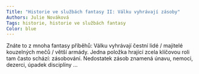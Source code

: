 ```yaml
---
Title: "Historie ve službách fantasy II: Válku vyhrávají zásoby"
Authors: Julie Nováková
Tags: historie, historie ve službách fantasy
Color: blue
---
```

Znáte to z mnoha fantasy příběhů: Válku
vyhrávají čestní lidé / majitelé kouzelných
mečů / větší armády. Jedna položka hrající
zcela klíčovou roli tam často schází: zásobování.
Nedostatek zásob znamená únavu,
nemoci, dezerci, úpadek disciplíny …
